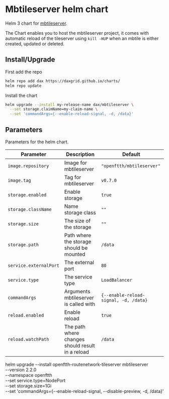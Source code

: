 # Mbtileserver helm chart

Helm 3 chart for [mbtileserver](https://github.com/consbio/mbtileserver).

The Chart enables you to host the mbtileserver project, it comes with automatic reload of the tileserver using `kill -HUP` when an mbtile is either created, updated or deleted.

## Install/Upgrade

First add the repo
```sh
helm repo add dax https://daxgrid.github.io/charts/
helm repo update
```

Install the chart
```sh
helm upgrade --install my-release-name dax/mbtileserver \
  --set storage.claimName=my-claim-name \
  --set 'commandArgs={--enable-reload-signal, -d, /data}'
```

## Parameters
Parameters for the helm chart.

| Parameter              | Description                                      | Default                               |
|------------------------|--------------------------------------------------|---------------------------------------|
| `image.repository`     | Image for mbtileserver                           | `"openftth/mbtileserver"`             |
| `image.tag`            | Tag for mbtileserver                             | `v0.7.0`                              |
| `storage.enabled`      | Enable storage                                   | `true`                                |
| `storage.className`    | Name storage class                               | `""`                                  |
| `storage.size`         | The size of the storage                          | `""`                                  |
| `storage.path`         | Path where the storage should be mounted         | `/data`                               |
| `service.externalPort` | The external port                                | `80`                                  |
| `service.type`         | The service type                                 | `LoadBalancer`                        |
| `commandArgs`          | Arguments mbtileserver is called with            | `{--enable-reload-signal, -d, /data}` |
| `reload.enabled`       | Enable reload                                    | `true`                                |
| `reload.watchPath`     | The path where changes should result in a reload | `/data`                               |

helm upgrade --install openftth-routenetwork-tileserver mbtileserver \
  --version 2.2.0 \
  --namespace openftth \
  --set service.type=NodePort \
  --set storage.size=1Gi \
  --set 'commandArgs={--enable-reload-signal, --disable-preview, -d, /data}'
